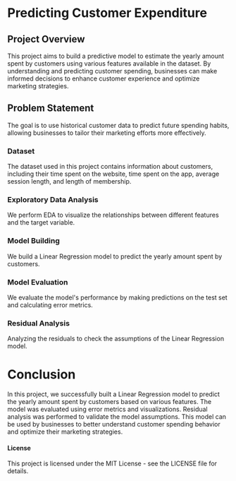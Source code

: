 # Predicting Customer Expenditure

## Project Overview

This project aims to build a predictive model to estimate the yearly amount spent by customers using various features available in the dataset. By understanding and predicting customer spending, businesses can make informed decisions to enhance customer experience and optimize marketing strategies.

## Problem Statement

The goal is to use historical customer data to predict future spending habits, allowing businesses to tailor their marketing efforts more effectively.

### Dataset
The dataset used in this project contains information about customers, including their time spent on the website, time spent on the app, average session length, and length of membership.

### Exploratory Data Analysis
We perform EDA to visualize the relationships between different features and the target variable.

### Model Building
We build a Linear Regression model to predict the yearly amount spent by customers.

### Model Evaluation
We evaluate the model's performance by making predictions on the test set and calculating error metrics.

### Residual Analysis
Analyzing the residuals to check the assumptions of the Linear Regression model.

# Conclusion
In this project, we successfully built a Linear Regression model to predict the yearly amount spent by customers based on various features. The model was evaluated using error metrics and visualizations. Residual analysis was performed to validate the model assumptions. This model can be used by businesses to better understand customer spending behavior and optimize their marketing strategies.

#### License
This project is licensed under the MIT License - see the LICENSE file for details.
